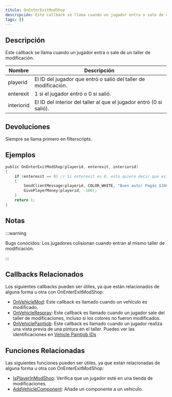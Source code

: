 ```yaml
---
título: OnEnterExitModShop
descripción: Este callback se llama cuando un jugador entra o sale de un taller de modificación.
tags: []
---
```


## Descripción

Este callback se llama cuando un jugador entra o sale de un taller de modificación.

| Nombre     | Descripción                                                                  |
| ---------- | ---------------------------------------------------------------------------- |
| playerid   | El ID del jugador que entró o salió del taller de modificación.              |
| enterexit  | 1 si el jugador entró o 0 si salió.                                          |
| interiorid | El ID del interior del taller al que el jugador entró (0 si salió).          |

## Devoluciones

Siempre se llama primero en filterscripts.

## Ejemplos

```c
public OnEnterExitModShop(playerid, enterexit, interiorid)
{
    if (enterexit == 0) // Si enterexit es 0, esto quiere decir que está saliendo del taller
    {
        SendClientMessage(playerid, COLOR_WHITE, "Buen auto! Pagás $100.");
        GivePlayerMoney(playerid, -100);
    }
    return 1;
}
```

## Notas

:::warning

Bugs conocidos: Los jugadores colisionan cuando entran al mismo taller de modificación.

:::

## Callbacks Relacionados
Los siguientes callbacks pueden ser útiles, ya que están relacionados de alguna forma u otra con OnEnterExitModShop:
- [OnVehicleMod](../callbacks/OnVehicleMod): Este callback es llamado cuando un vehículo es modificado.
- [OnVehicleRespray](../callbacks/OnVehicleRespray): Este callback es llamado cuando un jugador sale del taller de modificaciones, incluso si los colores no fueron modificados.
- [OnVehiclePaintjob](../callbacks/OnVehiclePaintjob): Este callback es llamado cuando un jugador realiza una vista previa de una pintura en el taller. Puedes ver las identificaciones en [Vehicle Paintjob IDs](../resources/paintjobs)

## Funciones Relacionadas
Las siguientes funciones pueden ser útiles, ya que están relacionadas de alguna forma u otra con OnEnterExitModShop:
- [IsPlayerInModShop](../functions/IsPlayerInModShop): Verifica que un jugador esté en una tienda de modificaciones.
- [AddVehicleComponent](../functions/AddVehicleComponent): Añade un componente a un vehículo.
